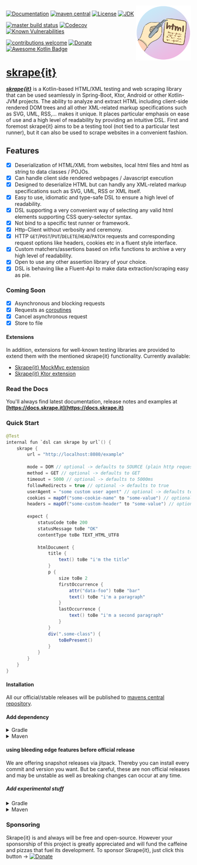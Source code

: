 <img width="150px" height="150px" align="right" src="skrape.png"/>

[![Documentation](https://img.shields.io/badge/skrape%7Bit%7D-docs-blue.svg)](https://docs.skrape.it)
[![maven central](https://img.shields.io/maven-central/v/it.skrape/skrapeit-core.svg?color=0)](https://search.maven.org/search?q=g:it.skrape%20AND%20a:skrapeit-core&skrapeit-core=gav)
[![License](https://img.shields.io/github/license/skrapeit/skrape.it.svg)](https://github.com/skrapeit/skrape.it/blob/master/LICENSE)
[![JDK](https://img.shields.io/badge/jdk-8-green.svg)](http://www.oracle.com/technetwork/java/javase/downloads/index.html)

[![master build status](https://img.shields.io/travis/skrapeit/skrape.it.svg?label=master)](https://travis-ci.org/skrapeit/skrape.it)
[![Codecov](https://img.shields.io/codecov/c/github/skrapeit/skrape.it.svg)](https://codecov.io/gh/skrapeit/skrape.it)
[![Known Vulnerabilities](https://snyk.io/test/github/skrapeit/skrape.it/badge.svg?targetFile=pom.xml)](https://snyk.io/test/github/skrapeit/skrape.it?targetFile=pom.xml)

[![contributions welcome](https://img.shields.io/badge/contributions-welcome-brightgreen.svg?style=flat)](https://github.com/skrapeit/skrape.it/issues)
[![Donate](https://img.shields.io/badge/-donate-blue.svg?logo=paypal)](https://www.paypal.me/skrapeit)
[![Awesome Kotlin Badge](https://kotlin.link/awesome-kotlin.svg)](https://kotlin.link/?q=Testing)

[skrape{it}](https://docs.skrape.it)
====================================

_**[skrape{it}](http://www.skrape.it)**_ is a Kotlin-based HTML/XML testing and web scraping library
that can be used seamlessly in Spring-Boot, Ktor, Android or other Kotlin-JVM projects.
The ability to analyze and extract HTML including client-side rendered DOM trees and all other XML-related markup specifications such as SVG, UML, RSS,... makes it unique.
It places particular emphasis on ease of use and a high level of readability by providing an intuitive DSL.
First and foremost skrape{it} aims to be a testing tool (not tied to a particular test runner), but it can also be used to scrape websites in a convenient fashion.

## Features
- [x] Deserialization of HTML/XML from websites, local html files and html as string to data classes / POJOs.
- [x] Can handle client side rendered webpages / Javascript execution
- [x] Designed to deserialize HTML but can handly any XML-related markup specifications such as SVG, UML, RSS or XML itself.
- [x] Easy to use, idiomatic and type-safe DSL to ensure a high level of readability.
- [x] DSL supporting a very convenient way of selecting any valid html elements supporting CSS query-selector syntax.
- [x] Not bind to a specific test runner or framework.
- [x] Http-Client without verbosity and ceremony.
- [x] HTTP `GET`/`POST`/`PUT`/`DELETE`/`HEAD`/`PATCH` requests and corresponding request options like headers, cookies etc in a fluent style interface.
- [x] Custom matchers/assertions based on infix functions to archive a very high level of readability.
- [x] Open to use any other assertion library of your choice.
- [x] DSL is behaving like a Fluent-Api to make data extraction/scraping easy as pie.

### Coming Soon
- [x] Asynchronous and blocking requests
- [x] Requests as [coroutines](https://github.com/Kotlin/kotlinx.coroutines)
- [x] Cancel asynchronous request
- [x] Store to file

#### Extensions
In addition, extensions for well-known testing libraries are provided to extend them with the mentioned skrape{it} functionality.
Currently available:
* [Skrape{it} MockMvc extension](https://github.com/skrapeit/skrapeit-mockmvc-extension)
* [Skrape{it} Ktor extension](https://github.com/skrapeit/skrapeit-ktor-extension)

### Read the Docs
You'll always find latest documentation, release notes and examples at 
**[https://docs.skrape.it](https://docs.skrape.it)**

### Quick Start

```java
@Test
internal fun `dsl can skrape by url`() {
    skrape {
        url = "http://localhost:8080/example"
        
        mode = DOM // optional -> defaults to SOURCE (plain http request) - DOM will also render JS
        method = GET // optional -> defaults to GET
        timeout = 5000 // optional -> defaults to 5000ms
        followRedirects = true // optional -> defaults to true
        userAgent = "some custom user agent" // optional -> defaults to "Mozilla/5.0 skrape.it"
        cookies = mapOf("some-cookie-name" to "some-value") // optional
        headers = mapOf("some-custom-header" to "some-value") // optional
        
        expect {
            statusCode toBe 200
            statusMessage toBe "OK"
            contentType toBe TEXT_HTML_UTF8

            htmlDocument {
                title {
                    text() toBe "i'm the title"
                }
                p {
                    size toBe 2
                    firstOccurrence {
                        attr("data-foo") toBe "bar"
                        text() toBe "i'm a paragraph"
                    }
                    lastOccurrence {
                        text() toBe "i'm a second paragraph"
                    }
                }
                div(".some-class") {
                    toBePresent()
                }
            }
        }
    }
}
```

#### Installation
All our official/stable releases will be published to [mavens central repository](https://search.maven.org/search?q=g:it.skrape%20AND%20a:skrapeit-core&core=gav).

#### Add dependency

<details><summary>Gradle</summary>

```
dependencies {
    implementation("it.skrape:skrapeit-core:0.6.0")
}
```
</details>

<details><summary>Maven</summary>

```
<dependency>
    <groupId>it.skrape</groupId>
    <artifactId>skrapeit-core</artifactId>
    <version>0.6.0</version>
</dependency>
```
</details>

#### using bleeding edge features before official release
We are offering snapshot releases via jitpack. Thereby you can install every commit and version you want.
But be careful, these are non official releases and may be unstable as well as breaking changes can occur at any time.

##### Add experimental stuff

<details><summary>Gradle</summary>

```
repositories {
    maven { url "https://jitpack.io" }
}
dependencies {
    implementation("com.github.skrapeit:skrape.it:master-SNAPSHOT"
}
```
</details>

<details><summary>Maven</summary>

```
<repositories>
    <repository>
        <id>jitpack.io</id>
        <url>https://jitpack.io</url>
    </repository>
</repositories>

...

<dependency>
    <groupId>com.github.skrapeit</groupId>
    <artifactId>skrape.it</artifactId>
    <version>master-SNAPSHOT</version>
</dependency>
```
</details>

### Sponsoring
Skrape{it} is and always will be free and open-source. However your sponsorship of this project is greatly appreciated and will fund the caffeine and pizzas that fuel its development. 
To sponsor Skrape{it}, just click this button → [![Donate](https://img.shields.io/badge/-donate-blue.svg?logo=paypal)](https://www.paypal.me/skrapeit)
